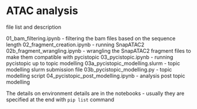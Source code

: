 # ATAC analysis

file list and description 

01_bam_filtering.ipynb - filtering the bam files based on the sequence length
02_fragment_creation.ipynb - running SnapATAC2
02b_fragment_wrangling.ipynb - wrangling the SnapATAC2 fragment files to make them compatible with pycistopic
03_pycistopic.ipynb - running pycistopic up to topic modelling 
03a_pycistopic_modelling.slurm - topic modelling slurm submission file
03b_pycistopic_modelling.py - topic modelling script
04_pycistopic_post_modelling.ipynb - analysis post topic modelling

The details on environment details are in the notebooks - usually they are specified at the end with `pip list` command